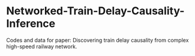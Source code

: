 # Networked-Train-Delay-Causality-Inference
Codes and data for paper: Discovering train delay causality from complex high-speed railway network.
